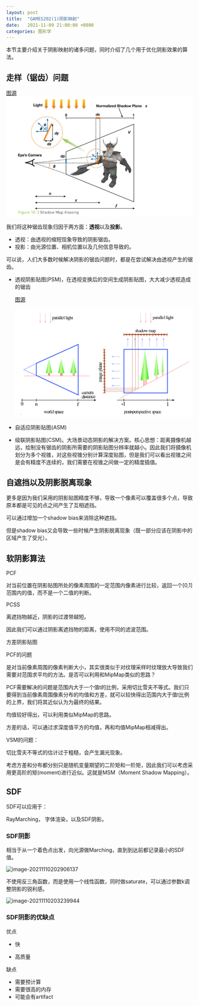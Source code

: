 ```yaml
---
layout: post
title:  "GAMES202(1)阴影映射"
date:   2021-11-09 21:00:00 +0800
categories: 图形学
---
```


本节主要介绍关于阴影映射的诸多问题，同时介绍了几个用于优化阴影效果的算法。




## 走样（锯齿）问题

[图源](https://developer.nvidia.com/gpugems/gpugems3/part-ii-light-and-shadows/chapter-10-parallel-split-shadow-maps-programmable-gpus)![image-20211109102240265](https://github.com/SydianAndrewChen/sydianandrewchen.github.io/blob/main/images/GAMES202/image-20211109102240265.png?raw=true)

我们将这种锯齿现象归因于两方面：**透视**以及**投影**。

- 透视：由透视的缩短现象导致的阴影锯齿。
- 投影：由光源位置、相机位置以及几何信息导致的。

可以说，人们大多数时候解决阴影的锯齿问题时，都是在尝试解决由透视产生的锯齿。

- 透视阴影贴图(PSM)，在透视变换后的空间生成阴影贴图，大大减少透视造成的锯齿

  [图源](https://www-sop.inria.fr/reves/Basilic/2002/SD02/PerspectiveShadowMaps.pdf)

  ![image-20211109102316259](https://github.com/SydianAndrewChen/sydianandrewchen.github.io/blob/main/images/GAMES202/image-20211109102316259.png?raw=true)

- 自适应阴影贴图(ASM)
- 级联阴影贴图(CSM)。大场景动态阴影的解决方案。核心思想：距离摄像机越远，绘制没有锯齿的阴影所需要的阴影贴图分辨率就越小。因此我们将摄像机划分为多个视锥，对这些视锥分别计算深度贴图，但是我们可以看出视锥之间是会有精度不连续的，我们需要在视锥之间做一定的精度插值。



## 自遮挡以及阴影脱离现象

更多是因为我们采用的阴影贴图精度不够，导致一个像素可以覆盖很多个点，导致原本都是可见的点之间产生了互相遮挡。

可以通过增加一个shadow bias来消除这种遮挡。

但是shadow bias又会导致一些时候产生阴影脱离现象（既一部分应该在阴影中的区域产生了受光）。



## 软阴影算法

PCF

对当前位置在阴影贴图所处的像素周围的一定范围内像素进行比较，返回一个[0,1]范围内的值，而不是一个二值的判断。

PCSS

离遮挡物越近，阴影的过渡带越短。

因此我们可以通过阴影离遮挡物的距离，使用不同的滤波范围。



方差阴影贴图

PCF的问题

是对当前像素周围的像素判断大小，其实很类似于对纹理采样时纹理放大导致我们需要对范围求平均的方法。是否可以利用和MipMap类似的思路？

PCF需要解决的问题是范围内大于一个值t的比例，采用切比雪夫不等式。我们只要得到当前像素周围像素分布的均值和方差，就可以较快得出范围内大于值t比例的上界，我们将其近似认为为最终的结果。

均值较好得出，可以利用类似MipMap的思路。

方差的话，可以通过求深度值平方的均值，再和均值MipMap相减得出。

VSM的问题：

切比雪夫不等式的估计过于粗糙，会产生漏光现象。

考虑方差和分布都分别只是随机变量期望的二阶矩和一阶矩，因此我们可以考虑采用更高阶的矩(moment)进行近似。这就是MSM（Moment Shadow Mapping）。


## SDF

SDF可以应用于：

RayMarching， 字体渲染，以及SDF阴影。

### SDF阴影

相当于从一个着色点出发，向光源做Marching，直到到达前都记录最小的SDF值。

![image-20211110202906137](/img/2021-11-09-GAMES202【一】阴影映射/image-20211110202906137.png)

不使用反三角函数，而是使用一个线性函数，同时做saturate，可以通过参数k调整阴影的锐利感。

![image-20211110203239944](/img/2021-11-09-GAMES202【一】阴影映射/image-20211110203239944.png)


### SDF阴影的优缺点

优点

- 快

- 高质量

缺点

- 需要预计算
- 需要很高的内存
- 可能会有artifact
